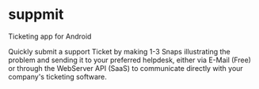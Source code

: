 # suppmit
Ticketing app for Android 

Quickly submit a support Ticket by making 1-3 Snaps illustrating the problem and sending it to your preferred helpdesk, either via E-Mail (Free) or through the WebServer API (SaaS) to communicate directly with your company's ticketing software.
